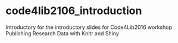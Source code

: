 # code4lib2106_introduction
Introductory for the introductory slides for Code4Lib2016 workshop Publishing Research Data with Knitr and Shiny
